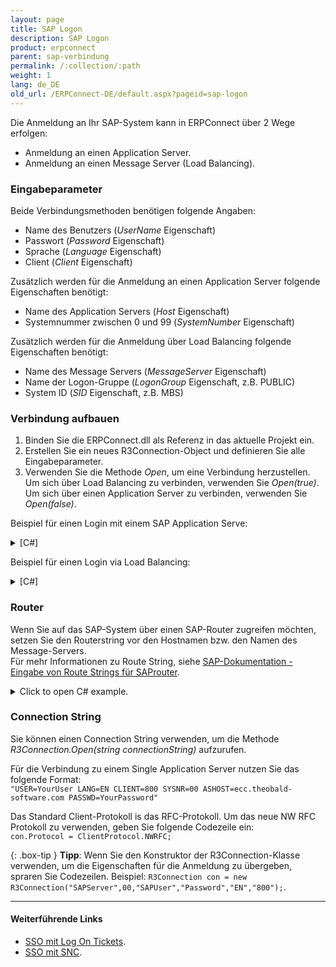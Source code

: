 ```yaml
---
layout: page
title: SAP Logon
description: SAP Logon
product: erpconnect
parent: sap-verbindung
permalink: /:collection/:path
weight: 1
lang: de_DE
old_url: /ERPConnect-DE/default.aspx?pageid=sap-logon
---
```


Die Anmeldung an Ihr SAP-System kann in ERPConnect über 2 Wege erfolgen:
- Anmeldung an einen Application Server.
- Anmeldung an einen Message Server (Load Balancing).

### Eingabeparameter

Beide Verbindungsmethoden benötigen folgende Angaben:

* Name des Benutzers (*UserName* Eigenschaft)
* Passwort (*Password* Eigenschaft)
* Sprache (*Language* Eigenschaft)
* Client (*Client* Eigenschaft)

Zusätzlich werden für die Anmeldung an einen Application Server folgende Eigenschaften benötigt:

* Name des Application Servers (*Host* Eigenschaft)
* Systemnummer zwischen 0 und 99 (*SystemNumber* Eigenschaft)

Zusätzlich werden für die Anmeldung über Load Balancing folgende Eigenschaften benötigt:

* Name des Message Servers (*MessageServer* Eigenschaft)
* Name der Logon-Gruppe (*LogonGroup* Eigenschaft, z.B. PUBLIC)
* System ID (*SID* Eigenschaft, z.B. MBS)

### Verbindung aufbauen

1. Binden Sie die ERPConnect.dll als Referenz in das aktuelle Projekt ein. 
2. Erstellen Sie ein neues R3Connection-Object und definieren Sie alle Eingabeparameter.
3. Verwenden Sie die Methode *Open*, um eine Verbindung herzustellen. <br>
Um sich über Load Balancing zu verbinden, verwenden Sie *Open(true)*. Um sich über einen Application Server zu verbinden, verwenden Sie *Open(false)*.

Beispiel für einen Login mit einem SAP Application Serve:

<details>
<summary> [C#] </summary>
{% highlight csharp %}
using(R3Connection con = new R3Connection())  
{   
    con.UserName = "erpconnect";  
    con.Password = "pass";  
    con.Language = "DE";  
    con.Client = "800";  
    con.Host = "hamlet";  
    con.SystemNumber = 11;  
    con.Open(false);
}
{% endhighlight %}
</details>


Beispiel für einen Login via Load Balancing:

<details>
<summary>[C#]</summary>
{% highlight csharp %}
using(R3Connection con = new R3Connection())
{  
    con.UserName = "erpconnect";  
    con.Password = "pass"; con.Language = "DE";  
    con.Client = "800";   
      con.Language = "DE";

    con.MessageServer = "hamlet";  
    con.LogonGroup = "PUBLIC";    
    con.SID = "EC5"; 
  
    con.Open(true);
}
{% endhighlight %}
</details>

### Router
Wenn Sie auf das SAP-System über einen SAP-Router zugreifen möchten, setzen Sie den Routerstring vor den Hostnamen bzw. den Namen des Message-Servers. <br>
Für mehr Informationen zu Route String, siehe [SAP-Dokumentation - Eingabe von Route Strings für SAProuter](https://help.sap.com/saphelp_erp60_sp/helpdata/de/4f/992df1446d11d189700000e8322d00/frameset.htm).

<details>
<summary>Click to open C# example.</summary>
{% highlight csharp %}
using(R3Connection con = new R3Connection())
{
    con.UserName = "erpconnect"; 
    con.Password = "pass"; 
    con.Language = "DE"; 
    con.Client = "800"; 
    con.Host = "/H/lear.theobald-software.com/H/" + "hamlet"; 
    con.SystemNumber = 11;  
    con.Protocol = ClientProtocol.NWRFC;   // Optional: If the NW RFC libraries are used.

    con.Open(false);
}
{% endhighlight %}
</details>

### Connection String

Sie können einen Connection String verwenden, um die Methode *R3Connection.Open(string connectionString)* aufzurufen.

Für die Verbindung zu einem Single Application Server nutzen Sie das folgende Format:<br> 
`"USER=YourUser LANG=EN CLIENT=800 SYSNR=00 ASHOST=ecc.theobald-software.com PASSWD=YourPassword"`

Das Standard Client-Protokoll is das RFC-Protokoll.
Um das neue NW RFC Protokoll zu verwenden, geben Sie folgende Codezeile ein: <br>
`con.Protocol = ClientProtocol.NWRFC;`

{: .box-tip }
**Tipp**:  Wenn Sie den Konstruktor der R3Connection-Klasse verwenden, um die Eigenschaften für die Anmeldung zu übergeben, spraren Sie Codezeilen. Beispiel: `R3Connection con = new R3Connection("SAPServer",00,"SAPUser","Password","EN","800");`. 


****
#### Weiterführende Links
- [SSO mit Log On Tickets](./sso-mit-logon-ticket).
- [SSO mit SNC](sso-mit-snc).


